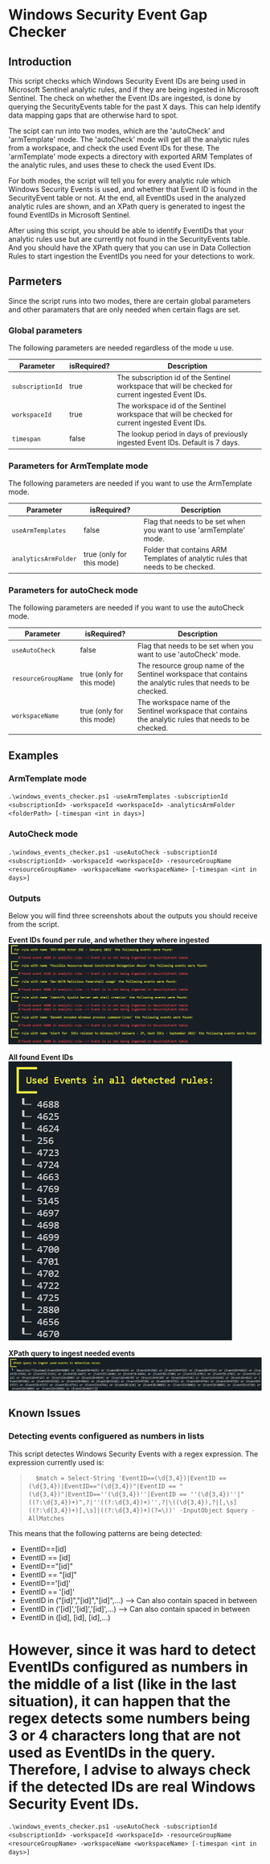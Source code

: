 # Windows Security Event Gap Checker

## Introduction

This script checks which Windows Security Event IDs are being used in Microsoft Sentinel analytic rules, and if they are being ingested in Microsoft Sentinel. The check on whether the Event IDs are ingested, is done by querying the SecurityEvents table for the past X days. This can help identify data mapping gaps that are otherwise hard to spot.

The scipt can run into two modes, which are the 'autoCheck' and 'armTemplate' mode. The 'autoCheck' mode will get all the analytic rules from a workspace, and check the used Event IDs for these. The 'armTemplate' mode expects a directory with exported ARM Templates of the analytic rules, and uses these to check the used Event IDs.

For both modes, the script will tell you for every analytic rule which Windows Security Events is used, and whether that Event ID is found in the SecurityEvent table or not. At the end, all EventIDs used in the analyzed analytic rules are shown, and an XPath query is generated to ingest the found EventIDs in Microsoft Sentinel. 

After using this script, you should be able to identify EventIDs that your analytic rules use but are currently not found in the SecurityEvents table. And you should have the XPath query that you can use in Data Collection Rules to start ingestion the EventIDs you need for your detections to work.

## Parmeters

Since the script runs into two modes, there are certain global parameters and other paramaters that are only needed when certain flags are set.

### Global parameters 

The following parameters are needed regardless of the mode u use.

| Parameter | isRequired? | Description |
| --- | --- | --- |
| `subscriptionId` | true | The subscription id of the Sentinel workspace that will be checked for current ingested Event IDs. |
| `workspaceId` | true | The workspace id of the Sentinel workspace that will be checked for current ingested Event IDs. |
| `timespan` | false | The lookup period in days of previously ingested Event IDs. Default is 7 days. |

### Parameters for ArmTemplate mode

The following parameters are needed if you want to use the ArmTemplate mode.

| Parameter | isRequired? | Description |
| --- | --- | --- |
| `useArmTemplates` | false | Flag that needs to be set when you want to use 'armTemplate' mode. |
| `analyticsArmFolder` | true (only for this mode) | Folder that contains ARM Templates of analytic rules that needs to be checked. |

### Parameters for autoCheck mode

The following parameters are needed if you want to use the autoCheck mode.

| Parameter | isRequired? | Description |
| --- | --- | --- |
| `useAutoCheck` | false | Flag that needs to be set when you want to use 'autoCheck' mode. |
| `resourceGroupName` | true (only for this mode) | The resource group name of the Sentinel workspace that contains the analytic rules that needs to be checked. |
| `workspaceName` | true (only for this mode) | The workspace name of the Sentinel workspace that contains the analytic rules that needs to be checked. |

## Examples

### ArmTemplate mode
`.\windows_events_checker.ps1 -useArmTemplates -subscriptionId <subscriptionId> -workspaceId <workspaceId> -analyticsArmFolder <folderPath> [-timespan <int in days>]`

### AutoCheck mode
`.\windows_events_checker.ps1 -useAutoCheck -subscriptionId <subscriptionId> -workspaceId <workspaceId> -resourceGroupName <resourceGroupName> -workspaceName <workspaceName> [-timespan <int in days>]`

### Outputs
Below you will find three screenshots about the outputs you should receive from the script.

**Event IDs found per rule, and whether they where ingested**
![Event IDs Found](examples/event-ids-found.png)

**All found Event IDs**<br>
![All Event IDs Found](examples/all-used-ids.png)

**XPath query to ingest needed events**
![Event IDs Found](examples/xpath.png)

## Known Issues

### Detecting events configuered as numbers in lists
This script detectes Windows Security Events with a regex expression. The expression currently used is:

>       $match = Select-String 'EventID==(\d{3,4})|EventID == (\d{3,4})|EventID=="(\d{3,4})"|EventID == "(\d{3,4})"|EventID==''(\d{3,4})''|EventID == ''(\d{3,4})''|"((?:\d{3,4})+)",?|''((?:\d{3,4})+)'',?|\((\d{3,4}),?|[,\s]((?:\d{3,4})+)[,\s]|((?:\d{3,4})+)(?=\))' -InputObject $query -AllMatches

This means that the following patterns are being detected:
- EventID==[id]
- EventID == [id]
- EventID=="[id]"
- EventID == "[id]"
- EventID=='[id]'
- EventID == '[id]'
- EventID in ("[id]","[id]","[id]",...) --> Can also contain spaced in between
- EventID in ('[id]','[id]','[id]',...) --> Can also contain spaced in between
- EventID in ([id], [id], [id],...)

However, since it was hard to detect EventIDs configured as numbers in the middle of a list (like in the last situation), it can happen that the regex detects some numbers being 3 or 4 characters long that are not used as EventIDs in the query. Therefore, I advise to always check if the detected IDs are real Windows Security Event IDs.
=======
`.\windows_events_checker.ps1 -useAutoCheck -subscriptionId <subscriptionId> -workspaceId <workspaceId> -resourceGroupName <resourceGroupName> -workspaceName <workspaceName> [-timespan <int in days>]`

